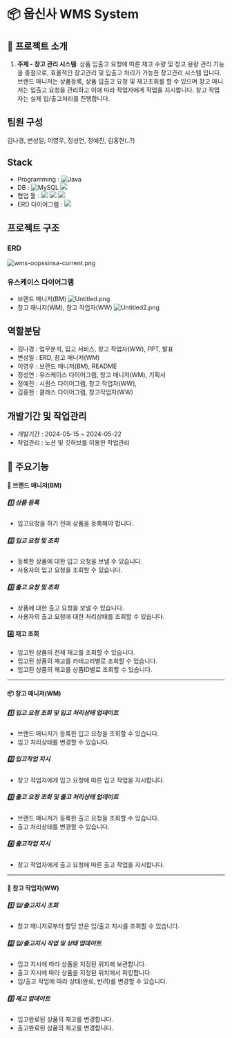 # 📦 웁신사 WMS System




## 🏦 프로젝트 소개


1. **주제 - 창고 관리 시스템**: 상품 입출고 요청에 따른 재고 수량 및 창고 용량 관리 기능을 중점으로, 효율적인 창고관리 및 입출고 처리가 가능한 창고관리 시스템 입니다. 브랜드 매니저는 상품등록, 상품 입출고 요청 및 재고조회를 할 수 있으며 창고 매니저는 입출고 요청을 관리하고 이에 따라 작업자에게 작업을 지시합니다. 창고 작업자는 실제 입/출고처리를 진행합니다.

[//]: # (2. 고객은 TOILET_BANK, KB_BANK, HANA_BANK 총 3개의 은행에 보유하고 있는 보통예금&#40;입출금통장&#41;, 정기예금, 정기적금 총 3개 종류의 모든 계좌를 조회할 수 있습니다.)


## 팀원 구성
김나경, 변성일, 이영우, 정성연, 정예진, 김홍현(..?)


## Stack


- Programming : ![Java](https://img.shields.io/badge/java-%23ED8B00.svg?style=for-the-badge&logo=java&logoColor=white)
- DB : ![MySQL](https://img.shields.io/badge/mysql-%2300f.svg?style=for-the-badge&logo=mysql&logoColor=white) <img src="https://img.shields.io/badge/MYBTIS-444444?style=for-the-badge&logo=&logoColor=white">
- 협업 툴 : <img src="https://img.shields.io/badge/Discord-644?style=for-the-badge&logo=&logoColor=white">  <img src="https://img.shields.io/badge/Notion-12FFFF?style=for-the-badge&logo=&logoColor=white">  <img src="https://img.shields.io/badge/slack-0099FF?style=for-the-badge&logo=&logoColor=white">
- ERD 다이어그램 : <img src="https://img.shields.io/badge/Erdcloud-99?style=for-the-badge&logo=&logoColor=white">

## 프로젝트 구조
### ERD
![wms-oopssinsa-current.png](./wms-oopssinsa-current.png)

### 유스케이스 다이어그램

- 브랜드 매니저(BM)
![Untitled.png](./Untitled.png)
- 창고 매니저(WM), 창고 작업자(WW)
![Untitled2.png](./Untitled2.png)
## 역할분담
- 김나경 : 업무분석, 입고 서비스, 창고 작업자(WW), PPT, 발표
- 변성일 : ERD, 창고 매니저(WM)
- 이영우 : 브랜드 매니저(BM), README
- 정성연 : 유스케이스 다이어그램, 창고 매니저(WM), 기획서
- 정예진 : 시퀀스 다이어그램, 창고 작업자(WW),
- 김홍현 : 클래스 다이어그램, 창고작업자(WW)


## 개발기간 및 작업관리
- 개발기간 : 2024-05-15 ~ 2024-05-22
- 작업관리 : 노션 및 깃허브를 이용한 작업관리


## 📌 주요기능

[//]: # (앱이 3개이므로 3개 각각 큰 기능들 소개)

#### 👕 브랜드 매니저(BM)
##### 1️⃣ 상품 등록
- 입고요청을 하기 전에 상품을 등록해야 합니다.

##### 2️⃣ 입고 요청 및 조회
- 등록한 상품에 대한 입고 요청을 보낼 수 있습니다.
- 사용자의 입고 요청을 조회할 수 있습니다.

##### 3️⃣ 출고 요청 및 조회
- 상품에 대한 출고 요청을 보낼 수 있습니다.
- 사용자의 출고 요청에 대한 처리상태를 조회할 수 있습니다.

#### 4️⃣ 재고 조회
- 입고된 상품의 전체 재고를 조회할 수 있습니다.
- 입고된 상품의 재고를 카테고리별로 조회할 수 있습니다.
- 입고된 상품의 재고를 상품ID별로 조회할 수 있습니다.

---
#### 📦 창고 매니저(WM)

##### 1️⃣ 입고 요청 조회 및 입고 처리상태 업데이트
- 브랜드 매니저가 등록한 입고 요청을 조회할 수 있습니다.
- 입고 처리상태를 변경할 수 있습니다.

##### 2️⃣ 입고작업 지시
- 창고 작업자에게 입고 요청에 따른 입고 작업을 지시합니다.

##### 3️⃣ 출고 요청 조회 및 출고 처리상태 업데이트
- 브랜드 매니저가 등록한 출고 요청을 조회할 수 있습니다.
- 출고 처리상태를 변경할 수 있습니다.

##### 4️⃣ 출고작업 지시
- 창고 작업자에게 출고 요청에 따른 출고 작업을 지시합니다.
---
#### 🦺 창고 작업자(WW)

##### 1️⃣ 입/출고지시 조회
- 창고 매니저로부터 할당 받은 입/출고 지시를 조회할 수 있습니다.

##### 2️⃣ 입/출고지시 작업 및 상태 업데이트
- 입고 지시에 따라 상품을 지정된 위치에 보관합니다.
- 출고 지시에 따라 상품을 지정된 위치에서 피킹합니다.
- 입/출고 작업에 따라 상태(완료, 반려)를 변경할 수 있습니다.

##### 3️⃣ 재고 업데이트
- 입고완료된 상품의 재고를 변경합니다.
- 출고완료된 상품의 재고를 변경합니다.


[//]: # (## 프로젝트 후기)

